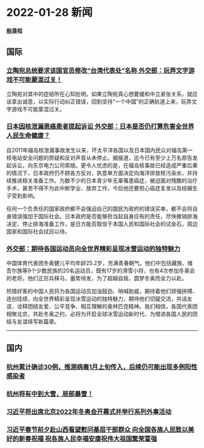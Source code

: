 # 2022-01-28 新闻
#### 殷晟桓

## 国际
### [立陶宛总统要求该国官员修改“台湾代表处”名称 外交部：玩弄文字游戏不可能蒙混过关！](https://article.xuexi.cn/articles/index.html?art_id=11038812360863121149&source=share&study_style_id=feeds_default&share_to=wx_single&study_share_enable=1&study_comment_disable=0&ptype=75&item_id=11038812360863121149&pid=32556320992501654)
立陶宛对其中的症结所在心知肚明，如果立陶宛真心想要缓和中立紧张关系，就应该拿出诚意，以实际行动纠正错误，回到坚持“一个中国”的正确轨道上来，玩弄文字游戏不可能蒙混过关。

### [日本因核泄漏患癌患者提起诉讼 外交部：日本是否仍打算危害全世界人民生命健康？](https://article.xuexi.cn/articles/index.html?art_id=16776532499018663710&source=share&study_style_id=feeds_default&share_to=wx_single&study_share_enable=1&study_comment_disable=0&ptype=75&item_id=16776532499018663710&pid=32556320992501654)
自2011年福岛核泄漏事故发生以来，环太平洋各国以及日本国内民众对福岛第一核电站安全问题的质疑和反对声音从未停止。据报道，迄今已有至少上万名原告发起诉讼，向东京电力公司索赔。更令人忧虑的是，在福岛核事故已经造成严重后果的情况下，日本政府仍不顾各方反对，执意单方面决定向海洋排放核污染水，并持续推进相关准备工作。为数不少的日本青少年无辜罹患癌症，被迫面对残酷的治疗手术，甚至不得不为此中断学业、放弃工作，今后他还要担心癌症复发以及结婚生子受到影响。

任何一个负责任的国家政府都不会强迫自己的国民为政府的错误买单，都不会将自身错误强加于国际社会。日本政府是否能够担当起自身应有的责任，尽快撤销排海决定、停止排海准备工作，是日方能否取信于本国人民和国际社会的试金石，周边国家和国际社会拭目以待。

### [外交部：期待各国运动员向全世界精彩呈现冰雪运动的独特魅力](https://article.xuexi.cn/articles/index.html?art_id=15896075375678641747&source=share&study_style_id=feeds_default&share_to=wx_single&study_share_enable=1&study_comment_disable=0&ptype=75&item_id=15896075375678641747&pid=32556320992501654)
中国体育代表团冬奥健儿平均年龄25.2岁，充满青春朝气。他们中包括藏族、维吾尔族等9个少数民族的20名运动员，既有17岁的滑雪小将，也有4次参加冬奥会的老将，他们正厉兵秣马，蓄势待发，为了超越自我、圆梦冬奥而全力以赴。

热情好客的中国人民将为各国运动员加油鼓劲、呐喊助威，期待着他们顽强拼搏、连创佳绩，向全世界精彩呈现冰雪运动的独特魅力，期待他们切磋交流，共话友谊，诠释团结友爱、公平竞争、相互理解的奥林匹克精神。我们相信，各国代表团相聚北京，共赴冬奥之约，必将为开启全球冰雪运动新时代、为增进各国人民的团结与友谊续写新篇章。


---
## 国内
### [杭州累计确诊30例，推测病毒1月上旬传入，后续仍可能出现多例阳性感染者](https://mp.weixin.qq.com/s/6NQQ4lxe0qBaZlKclQex_w)
### [杭州将有中到大雪，局部暴雪！](https://mp.weixin.qq.com/s/uLZt_-1EHxWlivd__rnZMA)
### [习近平将出席北京2022年冬奥会开幕式并举行系列外事活动](https://article.xuexi.cn/articles/index.html?art_id=15323856817374659764&source=share&reedit_timestamp=1643365215000&study_style_id=feeds_default&to_audit_timestamp=2022-01-28+18%3A20%3A15&share_to=wx_single&study_share_enable=1&study_comment_disable=0&ptype=0&item_id=15323856817374659764)
### [习近平春节前夕赴山西看望慰问基层干部群众 向全国各族人民致以美好的新春祝福 祝各族人民幸福安康祝伟大祖国繁荣富强](https://article.xuexi.cn/articles/index.html?art_id=11545819798432040050&source=share&reedit_timestamp=1643324211000&study_style_id=feeds_default&to_audit_timestamp=2022-01-28+06%3A56%3A51&share_to=wx_single&study_share_enable=1&study_comment_disable=0&ptype=0&item_id=11545819798432040050)